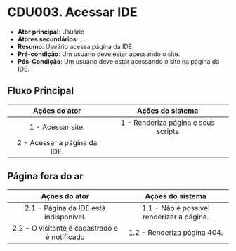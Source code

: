 # CDU003. Acessar IDE 

- **Ator principal**: Usuário
- **Atores secundários**: ...	 
- **Resumo**: Usuário acessa página da IDE
- **Pré-condição**: Um usuário deve estar acessando o site.
- **Pós-Condição**: Um usuário deve estar acessando o site na página da IDE.

## Fluxo Principal
| Ações do ator | Ações do sistema |
| :-----------------: | :-----------------: | 
| 1 - Acessar site. | 1 - Renderiza página e seus scripts |  
| 2 - Acessar a página da IDE. | | 

## Página fora do ar
| Ações do ator | Ações do sistema |
| :-----------------: |:-----------------: | 
| 2.1 - Página da IDE está indisponivel. | 1.1 - Não é possivel renderizar a página. |  
| 2.2 - O visitante é cadastrado e é notificado | 1.2 - Renderiza página 404. |

